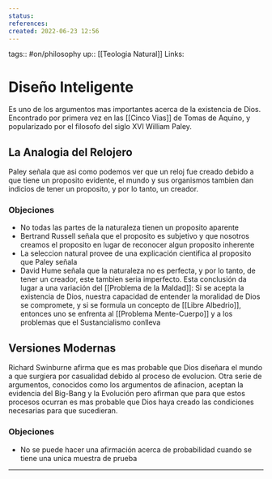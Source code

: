 ```yaml
---
status:
references:
created: 2022-06-23 12:56
---
```

tags:: #on/philosophy 
up:: [[Teologia Natural]]
Links: 
# Diseño Inteligente
Es uno de los argumentos mas importantes acerca de la existencia de Dios. Encontrado por primera vez en las [[Cinco Vias]] de Tomas de Aquino, y popularizado por el filosofo del siglo XVI William Paley.

## La Analogia del Relojero
Paley señala que asi como podemos ver que un reloj fue creado debido a que tiene un proposito evidente, el mundo y sus organismos tambien dan indicios de tener un proposito, y por lo tanto, un creador.

### Objeciones
- No todas las partes de la naturaleza tienen un proposito aparente
- Bertrand Russell señala que el proposito es subjetivo y que nosotros creamos el proposito en lugar de reconocer algun proposito inherente
- La seleccion natural provee de una explicación cientifica al proposito que Paley señala
- David Hume señala que la naturaleza no es perfecta, y por lo tanto, de tener un creador, este tambien seria imperfecto. Esta conclusión da lugar a una variación del [[Problema de la Maldad]]: Si se acepta la existencia de Dios, nuestra capacidad de entender la moralidad de Dios se compromete, y si se formula un concepto de [[Libre Albedrio]], entonces uno se enfrenta al [[Problema Mente-Cuerpo]] y a los problemas que el Sustancialismo conlleva

## Versiones Modernas
Richard Swinburne afirma que es mas probable que Dios diseñara el mundo a que surgiera por casualidad debido al proceso de evolucion. Otra serie de argumentos, conocidos como los argumentos de afinacion, aceptan la evidencia del Big-Bang y la Evolución pero afirman que para que estos procesos ocurran es mas probable que Dios haya creado las condiciones necesarias para que sucedieran.

### Objeciones
- No se puede hacer una afirmación acerca de probabilidad cuando se tiene una unica muestra de prueba
___
